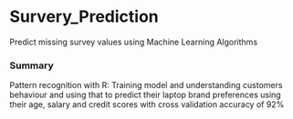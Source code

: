 # Survery_Prediction
Predict missing survey values using Machine Learning Algorithms

### Summary
<p>Pattern recognition with R: Training model and understanding customers behaviour and using that to predict their laptop brand preferences using their age, salary and credit scores with cross validation accuracy of 92%</p>
